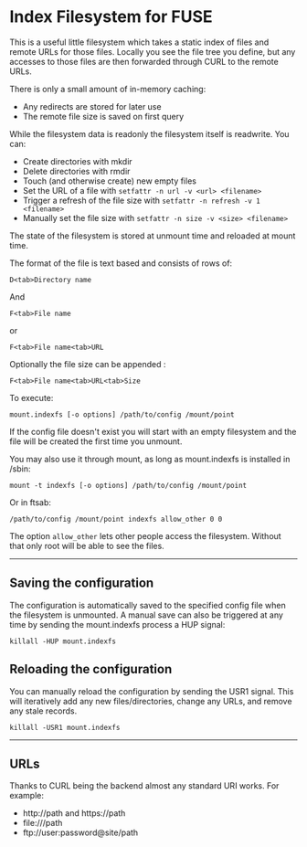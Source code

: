 Index Filesystem for FUSE
=========================

This is a useful little filesystem which takes a static index of files and remote
URLs for those files. Locally you see the file tree you define, but any accesses to those
files are then forwarded through CURL to the remote URLs.

There is only a small amount of in-memory caching:

* Any redirects are stored for later use
* The remote file size is saved on first query

While the filesystem data is readonly the filesystem itself is readwrite.  You can:

* Create directories with mkdir
* Delete directories with rmdir
* Touch (and otherwise create) new empty files
* Set the URL of a file with `setfattr -n url -v <url> <filename>`
* Trigger a refresh of the file size with `setfattr -n refresh -v 1 <filename>`
* Manually set the file size with `setfattr -n size -v <size> <filename>`

The state of the filesystem is stored at unmount time and reloaded at mount time.

The format of the file is text based and consists of rows of:

```
D<tab>Directory name
```

And

```
F<tab>File name
```
or
```
F<tab>File name<tab>URL
```

Optionally the file size can be appended :

```
F<tab>File name<tab>URL<tab>Size
```

To execute:

```
mount.indexfs [-o options] /path/to/config /mount/point
```

If the config file doesn't exist you will start with an empty filesystem and the file
will be created the first time you unmount.

You may also use it through mount, as long as mount.indexfs is installed in /sbin:

```
mount -t indexfs [-o options] /path/to/config /mount/point
```

Or in ftsab:

```
/path/to/config /mount/point indexfs allow_other 0 0
```

The option `allow_other` lets other people access the filesystem. Without that
only root will be able to see the files.

----

Saving the configuration
------------------------

The configuration is automatically saved to the specified config file when the filesystem
is unmounted.  A manual save can also be triggered at any time by sending the mount.indexfs
process a HUP signal:

```
killall -HUP mount.indexfs
```

Reloading the configuration
---------------------------

You can manually reload the configuration by sending the USR1 signal. This will iteratively add any new files/directories, change any URLs, and remove any stale records.

```
killall -USR1 mount.indexfs
```

----

URLs
----

Thanks to CURL being the backend almost any standard URI works. For example:

* http://path and https://path
* file:///path
* ftp://user:password@site/path
